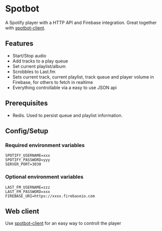 # Spotbot
A Spotify player with a HTTP API and Firebase integration. Great together with [spotbot-client](https://github.com/himynameisjonas/spotbot-client).

## Features
* Start/Stop audio
* Add tracks to a play queue
* Set current playlist/album
* Scrobbles to Last.fm
* Sets current track, current playlist, track queue and player volume in Firebase, for others to fetch in realtime
* Everything controllable via a easy to use JSON api

## Prerequisites
* Redis. Used to persist queue and playlist information.

## Config/Setup
### Required environment variables
```
SPOTIFY_USERNAME=xxx
SPOTIFY_PASSWORD=yyy
SERVER_PORT=3030
```

### Optional environment variables
```
LAST_FM_USERNAME=zzz
LAST_FM_PASSWORD=xxx
FIREBASE_URI=https://xxxx.firebaseio.com
```

## Web client
Use [spotbot-client](https://github.com/himynameisjonas/spotbot-client) for an easy way to controll the player
